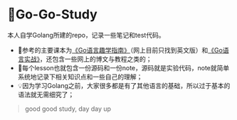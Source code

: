 # 📔Go-Go-Study
<p></p>

本人自学Golang所建的repo，记录一些笔记和test代码。
* 📖参考的主要课本为<a href="https://github.com/Xuhy0826/Golang-Study/blob/master/resource/Get.Programming.Go.Nathan.Youngman.pdf">《Go语言趣学指南》</a>（网上目前只找到英文版）和<a href="https://github.com/Xuhy0826/Golang-Study/blob/master/resource/Go IN Action.pdf">《Go语言实战》</a>，还包含一些网上的博文与教程之类的；
* 📓每个lesson也就包含一份源码和一份note，源码就是实验代码，note就简单系统地记录下相关知识点和一些自己的理解； 
* 💡因为学习Golang之前，大家很多都是有了其他语言的基础，所以过于基本的语法就无需细究了；

> good good study, day day up
